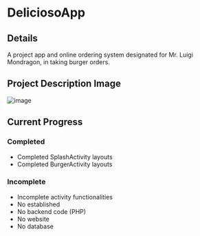 # DeliciosoApp

## Details
A project app and online ordering system designated for Mr. Luigi Mondragon, in taking burger orders. 

## Project Description Image
![image](https://user-images.githubusercontent.com/108663786/229657236-b5c1facf-f346-48f8-aa20-b7b2f7c5a7c5.png)

## Current Progress
### Completed 
- Completed SplashActivity layouts
- Completed BurgerActivity layouts

### Incomplete
- Incomplete activity functionalities
- No established
- No backend code (PHP)
- No website
- No database

